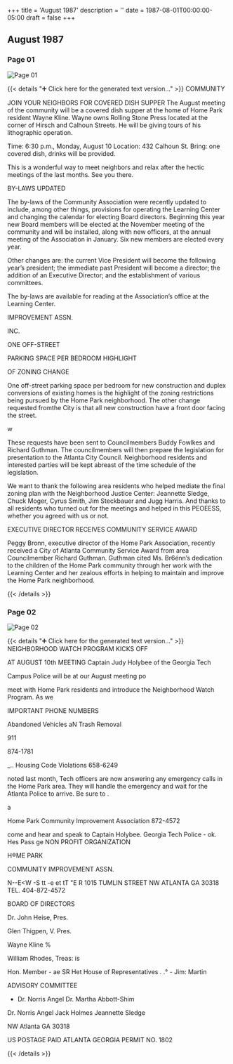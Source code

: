 +++
title = 'August 1987'
description = ''
date = 1987-08-01T00:00:00-05:00
draft = false
+++

## August 1987


### Page 01

![Page 01](/1987-08_01.jpg)

{{< details "➕ Click here for the generated text version..." >}}
COMMUNITY

JOIN
YOUR
NEIGHBORS
FOR COVERED
DISH SUPPER
The August meeting of the community will be a
covered dish supper at the home of Home Park
resident Wayne Kline. Wayne owns Rolling
Stone Press located at the corner of Hirsch and
Calhoun Streets. He will be giving tours of his
lithographic operation.

Time: 6:30 p.m., Monday, August 10
Location: 432 Calhoun St.
Bring: one covered dish, drinks will be provided.

This is a wonderful way to meet neighbors and
relax after the hectic meetings of the last months.
See you there.

BY-LAWS UPDATED

The by-laws of the Community Association were
recently updated to include, among other things,
provisions for operating the Learning Center and
changing the calendar for electing Board
directors. Beginning this year new Board
members will be elected at the November
meeting of the community and will be installed,
along with new officers, at the annual meeting of
the Association in January. Six new members
are elected every year.

Other changes are: the current Vice President
will become the following year’s president; the
immediate past President will become a director;
the addition of an Executive Director; and the
establishment of various committees.

The by-laws are available for reading at the
Association’s office at the Learning Center.

IMPROVEMENT ASSN.

INC.

ONE OFF-STREET

PARKING SPACE PER
BEDROOM HIGHLIGHT

OF ZONING CHANGE

One off-street parking space per bedroom for
new construction and duplex conversions of
existing homes is the highlight of the zoning
restrictions being pursued by the Home Park
neighborhood. The other change requested
fromthe City is that all new construction have a
front door facing the street.

w

These requests have been sent to
Councilmembers Buddy Fowlkes and Richard
Guthman. The councilmembers will then
prepare the legislation for presentation to the
Atlanta City Council. Neighborhood residents
and interested parties will be kept abreast of the
time schedule of the legislation.

We want to thank the following area residents
who helped mediate the final zoning plan with
the Neighborhood Justice Center: Jeannette
Sledge, Chuck Moger, Cyrus Smith, Jim
Steckbauer and Jugg Harris. And thanks to all
residents who turned out for the meetings and
helped in this PEOEESS, whether you agreed with
us or not.

EXECUTIVE
DIRECTOR RECEIVES
COMMUNITY SERVICE AWARD

Peggy Bronn, executive director of the Home
Park Association, recently received a City of
Atlanta Community Service Award from area
Councilmember Richard Guthman. Guthman
cited Ms. Br6énn’s dedication to the children of
the Home Park community through her work
with the Learning Center and her zealous efforts
in helping to maintain and improve the Home
Park neighborhood.


{{< /details >}}




### Page 02

![Page 02](/1987-08_02.jpg)

{{< details "➕ Click here for the generated text version..." >}}
NEIGHBORHOOD WATCH
PROGRAM KICKS OFF

AT AUGUST 10th MEETING
Captain Judy Holybee of the Georgia Tech

Campus Police will be at our August meeting po

meet with Home Park residents and introduce
the Neighborhood Watch Program. As we

IMPORTANT
PHONE NUMBERS

Abandoned Vehicles
aN
Trash Removal

911

874-1781

_.. Housing Code Violations 658-6249

noted last month, Tech officers are now
answering any emergency calls in the Home
Park area. They will handle the emergency and
wait for the Atlanta Police to arrive. Be sure to .

a

Home Park
Community Improvement Association 872-4572

come and hear and speak to Captain Holybee. Georgia Tech Police - ok.
Hes
Pass ge
NON PROFIT
ORGANIZATION

H®ME PARK

COMMUNITY IMPROVEMENT ASSN.

N--E<W -S tt -e et tT "E R
1015 TUMLIN STREET NW ATLANTA GA 30318 TEL. 404-872-4572

BOARD OF DIRECTORS

Dr. John Heise, Pres.

Glen Thigpen, V. Pres.

Wayne Kline %

William Rhodes, Treas: is

Hon. Member - ae SR Het
House of Representatives  . .° -
Jim: Martin

ADVISORY COMMITTEE
- Dr. Norris Angel
Dr. Martha Abbott-Shim

Dr. Norris Angel
Jack Holmes
Jeannette Sledge

NW
Atlanta GA 30318

US POSTAGE PAID
ATLANTA GEORGIA
PERMIT NO. 1802


{{< /details >}}


